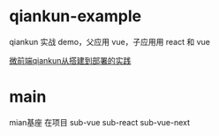 <!--
 * @Author: 五道杠
-->
# qiankun-example

qiankun 实战 demo，父应用 vue，子应用用 react 和 vue

[微前端qiankun从搭建到部署的实践](https://juejin.im/post/6875462470593904653)


# main
 mian基座 在项目 sub-vue  sub-react  sub-vue-next
 

